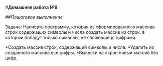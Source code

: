 #**Домашняя работа №9**

##*Пошаговое выполнение*

Задача: Написать программу, которая из сформированного массива строк содержащих символы и числа создать массив из строк, в который попадут только символы, не являющиеця цифрами.

*Создать массив строк, содержащий символы и числа.
*Удалить из созданного массива все цифры.
*Вывести на экран новый массив без цифр.
